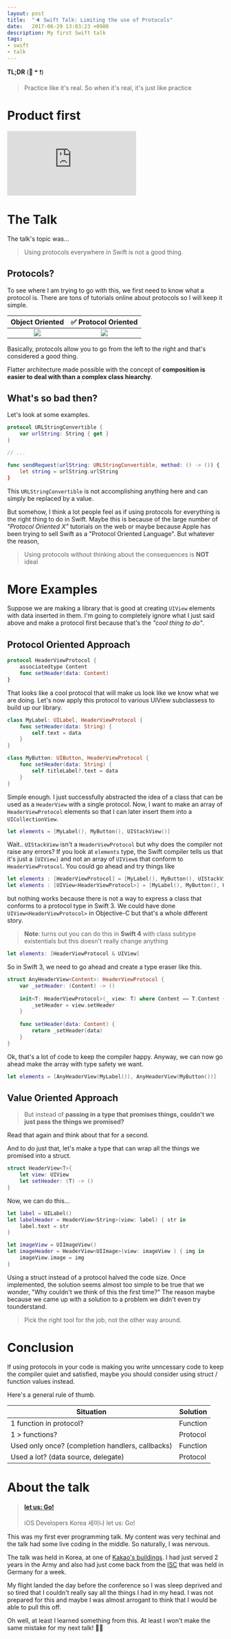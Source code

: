 ```yaml
---
layout: post
title:  "🔈 Swift Talk: Limiting the use of Protocols"
date:   2017-06-29 13:03:23 +0900
description: My first Swift talk
tags: 
- swift 
- talk
---
```


**TL;DR** (🧀 ❝ ❗)
> Practice like it's real. So when it's real, it's just like practice

# Product first
<div class="web-container">
  <iframe src="https://www.slideshare.net/MikeJSChoi/slideshelf" frameborder="0" marginwidth="0" marginheight="0" scrolling="no" allowfullscreen webkitallowfullscreen mozallowfullscreen></iframe>
</div>

# The Talk
The talk's topic was...
> Using protocols everywhere in Swift is not a good thing.

## Protocols?
To see where I am trying to go with this, we first need to know what a protocol
is.
There are tons of tutorials online about protocols so I will keep it simple.

Object Oriented                       |  ✅ Protocol Oriented
:-----------------------------------:|:--------------------------------------:
![](http://machinethink.net/images/mixins-and-traits-in-swift-2/ShootingHelper.png) | ![](http://machinethink.net/images/mixins-and-traits-in-swift-2/GameTraits.png)

Basically, protocols allow you to go from the left to the right and that's
considered a good thing. 

Flatter architecture made possible with the concept of **composition is easier to deal with than a complex class hiearchy**.

## What's so bad then?
Let's look at some examples.

```swift
protocol URLStringConvertible {
    var urlString: String { get }
}

// ...

func sendRequest(urlString: URLStringConvertible, method: () -> ()) {
    let string = urlString.urlString
}
```

This `URLStringConvertible` is not accomplishing anything here and can simply be replaced by a value. 

But somehow, I think a lot people feel as if using protocols for everything is the right thing to do in Swift.
Maybe this is because of the large number of *"Protocol Oriented X"* tutorials on the web or maybe because Apple has been trying to sell Swift as a "Protocol Oriented Language". But whatever the reason,

> Using protocols without thinking about the consequences is **NOT** ideal

# More Examples
Suppose we are making a library that is good at creating `UIView` elements with data inserted in them. 
I'm going to completely ignore what I just said above and make a protocol first because that's the *"cool thing to do"*.

## Protocol Oriented Approach 

```swift
protocol HeaderViewProtocol {
    associatedtype Content
    func setHeader(data: Content)
}
```
That looks like a cool protocol that will make us look like we know what we are doing. 
Let's now apply this protocol to various UIView subclassess to build up our library.

```swift
class MyLabel: UILabel, HeaderViewProtocol {
    func setHeader(data: String) {
        self.text = data
    }
}

class MyButton: UIButton, HeaderViewProtocol {
    func setHeader(data: String) {
        self.titleLabel?.text = data
    }
}
```

Simple enough. I just successfully abstracted the idea of a class that can be used as a `HeaderView` with a single protocol.
Now, I want to make an array of `HeaderViewProtocol` elements so that I can later insert them into a `UICollectionView`.

```swift
let elements = [MyLabel(), MyButton(), UIStackView()]
```

Wait.. `UIStackView` isn't a `HeaderViewProtocol` but why does the compiler not raise any errors?
If you look at `elements` type, the Swift compiler tells us that it's just a `[UIView]` and not an array of `UIView`s that conform to `HeaderViewProtocol`.
You could go ahead and try things like

```swift
let elements : [HeaderViewProtocol] = [MyLabel(), MyButton(), UIStackView()]
let elements : [UIView<HeaderViewProtocol>] = [MyLabel(), MyButton(), UIStackView()]
```

but nothing works because there is not a way to express a class that conforms to a protocol type in Swift 3.
We could have done `UIView<HeaderViewProtocol>` in Objective-C but that's a whole different story.

> **Note**: turns out you can do this in **Swift 4** with class subtype existentials but this doesn't really change anything
```swift
let elements: [HeaderViewProtocol & UIView]
```

So in Swift 3, we need to go ahead and create a type eraser like this.

```swift
struct AnyHeaderView<Content>: HeaderViewProtocol {
    var _setHeader: (Content) -> ()
    
    init<T: HeaderViewProtocol>(_ view: T) where Content == T.Content {
        _setHeader = view.setHeader
    }
    
    func setHeader(data: Content) {
        return _setHeader(data)
    }
}
```

Ok, that's a lot of code to keep the compiler happy. Anyway, we can now go ahead make the array with type safety we want.
```swift
let elements = [AnyHeaderView(MyLabel()), AnyHeaderView(MyButton())]
```

## Value Oriented Approach
> But instead of **passing in a type that promises things, couldn't we just pass the things we promised?**

Read that again and think about that for a second.

And to do just that, let's make a type that can wrap all the things we promised into a struct.

```swift
struct HeaderView<T>{
    let view: UIView
    let setHeader: (T) -> ()
}
```

Now, we can do this...

```swift
let label = UILabel()
let labelHeader = HeaderView<String>(view: label) { str in
    label.text = str
}

let imageView = UIImageView()
let imageHeader = HeaderView<UIImage>(view: imageView ) { img in
    imageView.image = img
}
```
Using a struct instead of a protocol halved the code size. Once implemented, the solution seems almost too simple to be true that we wonder, "Why couldn't we think of this the first time?"
The reason maybe because we came up with a solution to a problem we didn't even try tounderstand.

> Pick the right tool for the job, not the other way around.

# Conclusion
If using protocols in your code is making you write unncessary code to keep the compiler quiet and satisfied, maybe you should consider using struct / function values instead.

Here's a general rule of thumb.

| Situation                                        | Solution |
|--------------------------------------------------|----------|
| 1 function in protocol?                          | Function |
| 1 > functions?                                   | Protocol |
| Used only once? (completion handlers, callbacks) | Function |
| Used a lot? (data source, delegate)              | Protocol |

# About the talk
<blockquote class="embedly-card"><h4><a href="https://iosdevkor.github.io/let_us_go_2017_summer/">let us: Go!</a></h4><p>iOS Developers Korea 세미나 let us: Go!</p></blockquote>
<script async src="//cdn.embedly.com/widgets/platform.js" charset="UTF-8"></script>

This was my first ever programming talk. My content was very techinal and the talk had some live coding in the middle. So naturally, I was nervous.

The talk was held in Korea, at one of [Kakao's buildings](http://www.kakao.com/main). I had just served 2 years in the Army and also had just come back from the [ISC](http://isc-hpc.com) that was held in Germany for a week.

My flight landed the day before the conference so I was sleep deprived and so tired that I couldn't really say all the things I had in my head. I was not prepared for this and maybe I was almost arrogant to think that I would be able to pull this off.

Oh well, at least I learned something from this. At least I won't make the same mistake for my next talk! 🤦‍♂️
